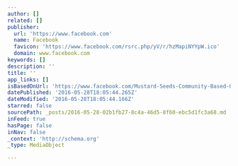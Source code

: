 ```yaml
---
author: []
related: []
publisher:
  url: 'https://www.facebook.com'
  name: Facebook
  favicon: 'https://www.facebook.com/rsrc.php/yV/r/hzMapiNYYpW.ico'
  domain: www.facebook.com
keywords: []
description: ''
title: ''
app_links: []
isBasedOnUrl: 'https://www.facebook.com/Mustard-Seeds-Community-Based-Organization-1434913770079922/?fref=ts'
datePublished: '2016-05-28T18:05:44.265Z'
dateModified: '2016-05-28T18:05:44.166Z'
starred: false
sourcePath: _posts/2016-05-28-02b1fb27-8c4a-46d5-8f60-ebc5d1fc3a68.md
inFeed: true
hasPage: false
inNav: false
_context: 'http://schema.org'
_type: MediaObject

---
```

